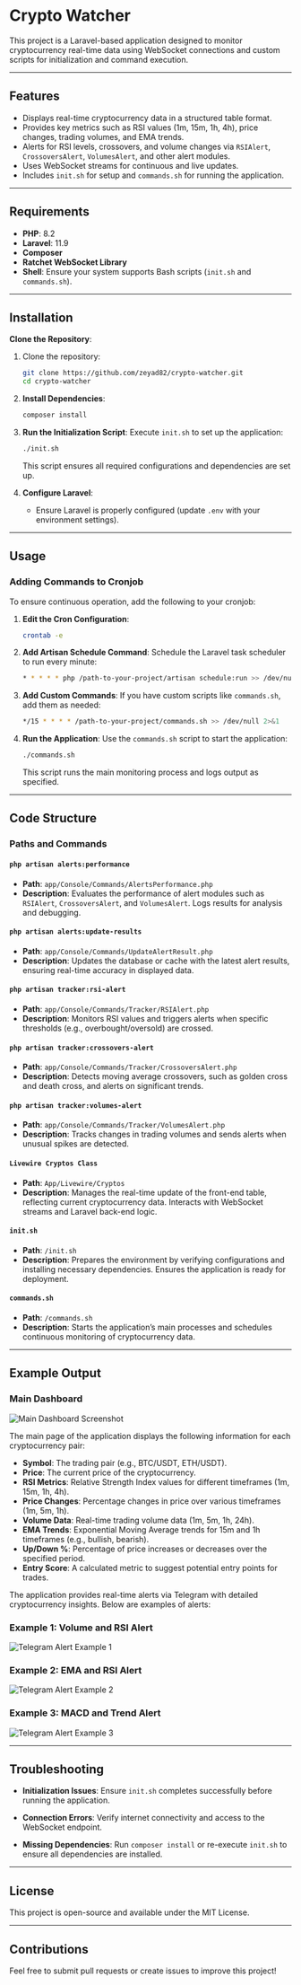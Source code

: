 # Crypto Watcher

This project is a Laravel-based application designed to monitor cryptocurrency real-time data using WebSocket connections and custom scripts for initialization and command execution.

---

## Features

- Displays real-time cryptocurrency data in a structured table format.
- Provides key metrics such as RSI values (1m, 15m, 1h, 4h), price changes, trading volumes, and EMA trends.
- Alerts for RSI levels, crossovers, and volume changes via `RSIAlert`, `CrossoversAlert`, `VolumesAlert`, and other alert modules.
- Uses WebSocket streams for continuous and live updates.
- Includes `init.sh` for setup and `commands.sh` for running the application.

---

## Requirements

- **PHP**: 8.2
- **Laravel**: 11.9
- **Composer**
- **Ratchet WebSocket Library**
- **Shell**: Ensure your system supports Bash scripts (`init.sh` and `commands.sh`).

---

## Installation

**Clone the Repository**:

1. Clone the repository:

   ```bash
   git clone https://github.com/zeyad82/crypto-watcher.git
   cd crypto-watcher
   ```

2. **Install Dependencies**:

   ```bash
   composer install
   ```

3. **Run the Initialization Script**:
   Execute `init.sh` to set up the application:

   ```bash
   ./init.sh
   ```

   This script ensures all required configurations and dependencies are set up.

4. **Configure Laravel**:

   - Ensure Laravel is properly configured (update `.env` with your environment settings).

---

## Usage

### Adding Commands to Cronjob

To ensure continuous operation, add the following to your cronjob:

1. **Edit the Cron Configuration**:

   ```bash
   crontab -e
   ```

2. **Add Artisan Schedule Command**:
   Schedule the Laravel task scheduler to run every minute:

   ```bash
   * * * * * php /path-to-your-project/artisan schedule:run >> /dev/null 2>&1
   ```

3. **Add Custom Commands**:
   If you have custom scripts like `commands.sh`, add them as needed:

   ```bash
   */15 * * * * /path-to-your-project/commands.sh >> /dev/null 2>&1
   ```

4. **Run the Application**:
   Use the `commands.sh` script to start the application:

   ```bash
   ./commands.sh
   ```

   This script runs the main monitoring process and logs output as specified.
---

## Code Structure

### Paths and Commands

#### `php artisan alerts:performance`
- **Path**: `app/Console/Commands/AlertsPerformance.php`
- **Description**: Evaluates the performance of alert modules such as `RSIAlert`, `CrossoversAlert`, and `VolumesAlert`. Logs results for analysis and debugging.

#### `php artisan alerts:update-results`
- **Path**: `app/Console/Commands/UpdateAlertResult.php`
- **Description**: Updates the database or cache with the latest alert results, ensuring real-time accuracy in displayed data.

#### `php artisan tracker:rsi-alert`
- **Path**: `app/Console/Commands/Tracker/RSIAlert.php`
- **Description**: Monitors RSI values and triggers alerts when specific thresholds (e.g., overbought/oversold) are crossed.

#### `php artisan tracker:crossovers-alert`
- **Path**: `app/Console/Commands/Tracker/CrossoversAlert.php`
- **Description**: Detects moving average crossovers, such as golden cross and death cross, and alerts on significant trends.

#### `php artisan tracker:volumes-alert`
- **Path**: `app/Console/Commands/Tracker/VolumesAlert.php`
- **Description**: Tracks changes in trading volumes and sends alerts when unusual spikes are detected.

#### `Livewire Cryptos Class`
- **Path**: `App/Livewire/Cryptos`
- **Description**: Manages the real-time update of the front-end table, reflecting current cryptocurrency data. Interacts with WebSocket streams and Laravel back-end logic.

#### `init.sh`
- **Path**: `/init.sh`
- **Description**: Prepares the environment by verifying configurations and installing necessary dependencies. Ensures the application is ready for deployment.

#### `commands.sh`
- **Path**: `/commands.sh`
- **Description**: Starts the application’s main processes and schedules continuous monitoring of cryptocurrency data.

---

## Example Output

### Main Dashboard
![Main Dashboard Screenshot](image.png)

The main page of the application displays the following information for each cryptocurrency pair:

- **Symbol**: The trading pair (e.g., BTC/USDT, ETH/USDT).
- **Price**: The current price of the cryptocurrency.
- **RSI Metrics**: Relative Strength Index values for different timeframes (1m, 15m, 1h, 4h).
- **Price Changes**: Percentage changes in price over various timeframes (1m, 5m, 1h).
- **Volume Data**: Real-time trading volume data (1m, 5m, 1h, 24h).
- **EMA Trends**: Exponential Moving Average trends for 15m and 1h timeframes (e.g., bullish, bearish).
- **Up/Down %**: Percentage of price increases or decreases over the specified period.
- **Entry Score**: A calculated metric to suggest potential entry points for trades.

The application provides real-time alerts via Telegram with detailed cryptocurrency insights. Below are examples of alerts:

### Example 1: Volume and RSI Alert
![Telegram Alert Example 1](tg1.png)

### Example 2: EMA and RSI Alert
![Telegram Alert Example 2](tg2.png)

### Example 3: MACD and Trend Alert
![Telegram Alert Example 3](tg3.png)

---
## Troubleshooting

- **Initialization Issues**:
  Ensure `init.sh` completes successfully before running the application.

- **Connection Errors**:
  Verify internet connectivity and access to the WebSocket endpoint.

- **Missing Dependencies**:
  Run `composer install` or re-execute `init.sh` to ensure all dependencies are installed.

---

## License

This project is open-source and available under the MIT License.

---

## Contributions

Feel free to submit pull requests or create issues to improve this project!

